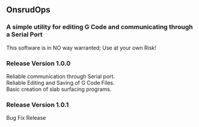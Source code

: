 ## OnsrudOps

### A simple utility for editing G Code and communicating through a Serial Port


This software is in NO way warranted; Use at your own Risk!


### Release Version 1.0.0
Reliable communication through Serial port.  
Reliable Editing and Saving of G Code Files.  
Basic creation of slab surfacing programs.  

### Release Version 1.0.1
Bug Fix Release
